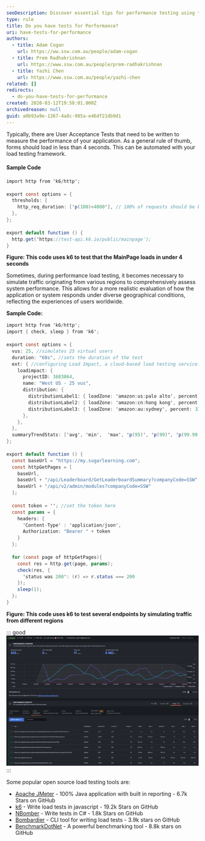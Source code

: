 ```yaml
---
seoDescription: Discover essential tips for performance testing using tools like k6, Apache JMeter, and NBomber to ensure your application meets user expectations.
type: rule
title: Do you have tests for Performance?
uri: have-tests-for-performance
authors:
  - title: Adam Cogan
    url: https://ww.ssw.com.au/people/adam-cogan
  - title: Prem Radhakrishnan
    url: https://www.ssw.com.au/people/prem-radhakrishnan
  - title: Yazhi Chen
    url: https://www.ssw.com.au/people/yazhi-chen
related: []
redirects:
  - do-you-have-tests-for-performance
created: 2020-03-12T19:58:01.000Z
archivedreason: null
guid: a0b93a9e-1367-4a8c-985a-e46df21db9d1
---
```


Typically, there are User Acceptance Tests that need to be written to measure the performance of your application. As a general rule of thumb, forms should load in less than 4 seconds. This can be automated with your load testing framework.

<!--endintro-->

#### Sample Code

```cs
import http from 'k6/http';

export const options = {
  thresholds: {
    http_req_duration: ['p(100)<4000'], // 100% of requests should be below 4000ms
  },
};

export default function () {
  http.get('https://test-api.k6.io/public/mainpage');
}

```

**Figure: This code uses k6 to test that the MainPage loads in under 4 seconds**

Sometimes, during performance load testing, it becomes necessary to simulate traffic originating from various regions to comprehensively assess system performance. This allows for a more realistic evaluation of how the application or system responds under diverse geographical conditions, reflecting the experiences of users worldwide.

**Sample Code:**

```cs
import http from 'k6/http';
import { check, sleep } from 'k6';

export const options = {
  vus: 25, //simulates 25 virtual users
  duration: "60s", //sets the duration of the test
  ext: { //configuring Load Impact, a cloud-based load testing service.
    loadimpact: {
      projectID: 3683064,
      name: "West US - 25 vus",
      distribution: {
        distributionLabel1: { loadZone: 'amazon:us:palo alto', percent: 34 },
        distributionLabel2: { loadZone: 'amazon:cn:hong kong', percent: 33 },
        distributionLabel3: { loadZone: 'amazon:au:sydney', percent: 33 },
      },
    },
  },
  summaryTrendStats: ['avg', 'min',  'max', 'p(95)', 'p(99)', 'p(99.99)'],
};

export default function () {
  const baseUrl = "https://my.sugarlearning.com";
  const httpGetPages = [
    baseUrl,
    baseUrl + "/api/Leaderboard/GetLeaderboardSummary?companyCode=SSW",
    baseUrl + "/api/v2/admin/modules?companyCode=SSW"
  ];

  const token = ''; //set the token here
  const params = {
    headers: {
      'Content-Type' : 'application/json',
      Authorization: "Bearer " + token
    }
  };

  for (const page of httpGetPages){
    const res = http.get(page, params);
    check(res, {
      'status was 200': (r) => r.status === 200
    });
    sleep(1);
  };
}
```

**Figure: This code uses k6 to test several endpoints by simulating traffic from different regions**

::: good  
![Figure: Good example - Output the result of simulating traffic from West US to K6 Cloud](run-script-with-k6-cloud.png)  
:::

Some popular open source load testing tools are:

- [Apache JMeter](https://jmeter.apache.org) - 100% Java application with built in reporting - 6.7k Stars on GitHub
- [k6](https://k6.io/open-source) - Write load tests in javascript - 19.2k Stars on GitHub
- [NBomber](https://github.com/PragmaticFlow/NBomber) - Write tests in C# - 1.8k Stars on GitHub
- [Bombardier](https://github.com/codesenberg/bombardier) - CLI tool for writing load tests - 3.9k stars on GitHub
- [BenchmarkDotNet](https://github.com/dotnet/BenchmarkDotNet) - A powerful benchmarking tool - 8.8k stars on GitHub
